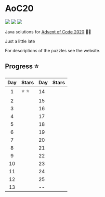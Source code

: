 # AoC20
![](https://img.shields.io/badge/Java-Builds-blue) ![](https://img.shields.io/badge/AoC-2020-green) ![](https://img.shields.io/badge/CodeQuality-Suspicious-red)

Java solutions for [Advent of Code 2020](https://adventofcode.com/2020) 🎄🎅

Just a little late

For descriptions of the puzzles see the website.

## Progress :star:

| Day | Stars         | Day | Stars |
|:--:|---------------|---|---|
|  1 | :star: :star: | 14  |   |
|  2 |               | 15  |   |
|  3 |               | 16  |   |
|  4 |               | 17  |   |
|  5 |               | 18  |   |
|  6 |               | 19  |   |
|  7 |               | 20  |   |
|  8 |               | 21  |   |
|  9 |               | 22  |   |
| 10 |               | 23  |   |
| 11 |               | 24  |   |
| 12 |               | 25  |   |
| 13 |               | --  |   |
